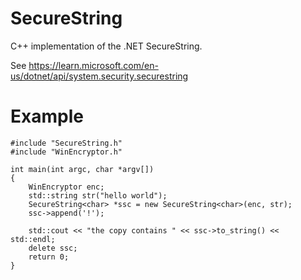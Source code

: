 # SecureString
C++ implementation of the .NET SecureString.

See https://learn.microsoft.com/en-us/dotnet/api/system.security.securestring

# Example

	#include "SecureString.h"
	#include "WinEncryptor.h"
	
	int main(int argc, char *argv[])
	{
		WinEncryptor enc;
		std::string str("hello world");
		SecureString<char> *ssc = new SecureString<char>(enc, str);
		ssc->append('!');
	
		std::cout << "the copy contains " << ssc->to_string() << std::endl;
		delete ssc;
		return 0;
	}

